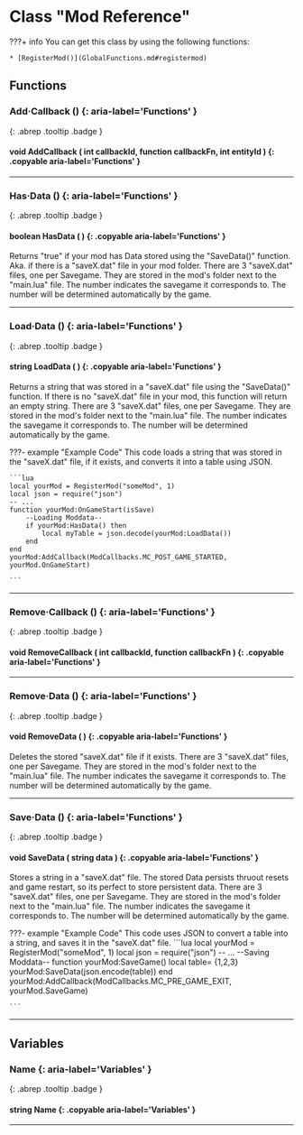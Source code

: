 # Class "Mod Reference"

???+ info
    You can get this class by using the following functions:

    * [RegisterMod()](GlobalFunctions.md#registermod)

## Functions
### Add·Callback () {: aria-label='Functions' }
[ ](#){: .abrep .tooltip .badge }
#### void AddCallback ( int callbackId, function callbackFn, int entityId ) {: .copyable aria-label='Functions' }

___
### Has·Data () {: aria-label='Functions' }
[ ](#){: .abrep .tooltip .badge }
#### boolean HasData ( ) {: .copyable aria-label='Functions' }

Returns "true" if your mod has Data stored using the "SaveData()" function. Aka. if there is a "saveX.dat" file in your mod folder. There are 3 "saveX.dat" files, one per Savegame. They are stored in the mod's folder next to the "main.lua" file. The number indicates the savegame it corresponds to. The number will be determined automatically by the game.
___
### Load·Data () {: aria-label='Functions' }
[ ](#){: .abrep .tooltip .badge }
#### string LoadData ( ) {: .copyable aria-label='Functions' }

Returns a string that was stored in a "saveX.dat" file using the "SaveData()" function. If there is no "saveX.dat" file in your mod, this function will return an empty string.
There are 3 "saveX.dat" files, one per Savegame. They are stored in the mod's folder next to the "main.lua" file. The number indicates the savegame it corresponds to. The number will be determined automatically by the game.

???- example "Example Code"
    This code loads a string that was stored in the "saveX.dat" file, if it exists, and converts it into a table using JSON.

    ```lua
    local yourMod = RegisterMod("someMod", 1)
    local json = require("json")
    -- ...
    function yourMod:OnGameStart(isSave)
    	--Loading Moddata--
    	if yourMod:HasData() then
    		local myTable = json.decode(yourMod:LoadData())
    	end
    end
    yourMod:AddCallback(ModCallbacks.MC_POST_GAME_STARTED, yourMod.OnGameStart)

    ```

___
### Remove·Callback () {: aria-label='Functions' }
[ ](#){: .abrep .tooltip .badge }
#### void RemoveCallback ( int callbackId, function callbackFn ) {: .copyable aria-label='Functions' }

___
### Remove·Data () {: aria-label='Functions' }
[ ](#){: .abrep .tooltip .badge }
#### void RemoveData ( ) {: .copyable aria-label='Functions' }

Deletes the stored "saveX.dat" file if it exists.
There are 3 "saveX.dat" files, one per Savegame. They are stored in the mod's folder next to the "main.lua" file. The number indicates the savegame it corresponds to. The number will be determined automatically by the game.
___
### Save·Data () {: aria-label='Functions' }
[ ](#){: .abrep .tooltip .badge }
#### void SaveData ( string data ) {: .copyable aria-label='Functions' }

Stores a string in a "saveX.dat" file. The stored Data persists thruout resets and game restart, so its perfect to store persistent data.
There are 3 "saveX.dat" files, one per Savegame. They are stored in the mod's folder next to the "main.lua" file. The number indicates the savegame it corresponds to. The number will be determined automatically by the game.

???- example "Example Code"
    This code uses JSON to convert a table into a string, and saves it in the "saveX.dat" file.
    ```lua
    local yourMod = RegisterMod("someMod", 1)
    local json = require("json")
    -- ...
    --Saving Moddata--
    function yourMod:SaveGame()
        local table= {1,2,3}
        yourMod:SaveData(json.encode(table))
    end
    yourMod:AddCallback(ModCallbacks.MC_PRE_GAME_EXIT, yourMod.SaveGame)

    ```
___
## Variables
### Name {: aria-label='Variables' }
[ ](#){: .abrep .tooltip .badge }
#### string Name  {: .copyable aria-label='Variables' }

___
